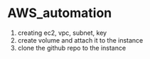 # AWS_automation

1. creating ec2, vpc, subnet, key
2. create volume and attach it to the instance 
3. clone the github repo to the instance
